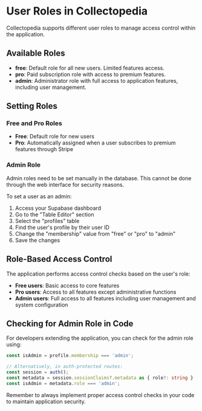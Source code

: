 # User Roles in Collectopedia

Collectopedia supports different user roles to manage access control within the application.

## Available Roles

- **free**: Default role for all new users. Limited features access.
- **pro**: Paid subscription role with access to premium features.
- **admin**: Administrator role with full access to application features, including user management.

## Setting Roles

### Free and Pro Roles

- **Free**: Default role for new users
- **Pro**: Automatically assigned when a user subscribes to premium features through Stripe

### Admin Role

Admin roles need to be set manually in the database. This cannot be done through the web interface for security reasons.

To set a user as an admin:

1. Access your Supabase dashboard
2. Go to the "Table Editor" section
3. Select the "profiles" table
4. Find the user's profile by their user ID
5. Change the "membership" value from "free" or "pro" to "admin"
6. Save the changes

## Role-Based Access Control

The application performs access control checks based on the user's role:

- **Free users**: Basic access to core features
- **Pro users**: Access to all features except administrative functions
- **Admin users**: Full access to all features including user management and system configuration

## Checking for Admin Role in Code

For developers extending the application, you can check for the admin role using:

```typescript
const isAdmin = profile.membership === 'admin';

// Alternatively, in auth-protected routes:
const session = auth();
const metadata = session.sessionClaims?.metadata as { role?: string } || {};
const isAdmin = metadata.role === 'admin';
```

Remember to always implement proper access control checks in your code to maintain application security. 